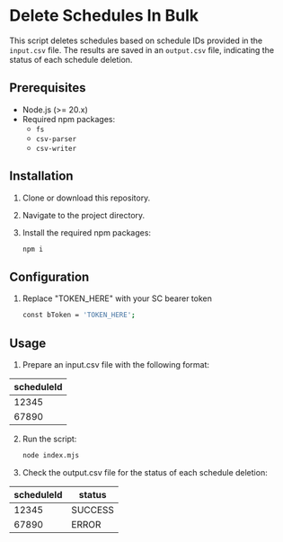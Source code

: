 # Delete Schedules In Bulk

This script deletes schedules based on schedule IDs provided in the `input.csv` file. The results are saved in an `output.csv` file, indicating the status of each schedule deletion.

## Prerequisites

- Node.js (>= 20.x)
- Required npm packages:
  - `fs`
  - `csv-parser`
  - `csv-writer`

## Installation

1. Clone or download this repository.
2. Navigate to the project directory.
3. Install the required npm packages:

   ```bash
   npm i
   ```

## Configuration

1. Replace "TOKEN_HERE" with your SC bearer token 

    ```bash
    const bToken = 'TOKEN_HERE';
    ```


## Usage

1. Prepare an input.csv file with the following format:
    
| scheduleId |
|--------|
| 12345  |
| 67890  |

2. Run the script:

    ```bash
    node index.mjs
    ```

3. Check the output.csv file for the status of each schedule deletion:

| scheduleId | status  |
|--------|---------|
| 12345  | SUCCESS |
| 67890  | ERROR   |


